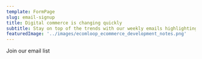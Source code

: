 ```yaml
---
template: FormPage
slug: email-signup
title: Digital commerce is changing quickly
subtitle: Stay on top of the trends with our weekly emails highlighting the best links & news of the week.  
featuredImage: '../images/ecomloop_ecommerce_development_notes.png'
---
```

Join our email list
